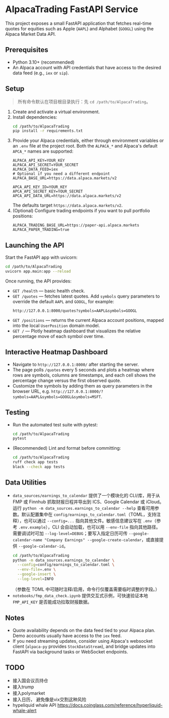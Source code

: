 # AlpacaTrading FastAPI Service

This project exposes a small FastAPI application that fetches real-time quotes for equities such as Apple (`AAPL`) and Alphabet (`GOOGL`) using the Alpaca Market Data API.

## Prerequisites

- Python 3.10+ (recommended)
- An Alpaca account with API credentials that have access to the desired data feed (e.g., `iex` or `sip`).

## Setup

> 所有命令默认在项目根目录执行：先 `cd /path/to/AlpacaTrading`。

1. Create and activate a virtual environment.
2. Install dependencies:
   ```bash
   cd /path/to/AlpacaTrading
   pip install -r requirements.txt
   ```
3. Provide your Alpaca credentials, either through environment variables or an `.env` file at the project root. Both the `ALPACA_*` and Alpaca's default `APCA_*` names are supported:
   ```
   ALPACA_API_KEY=YOUR_KEY
   ALPACA_API_SECRET=YOUR_SECRET
   ALPACA_DATA_FEED=iex
   # Optional if you need a different endpoint
   ALPACA_BASE_URL=https://data.alpaca.markets/v2
   ```
   ```
   APCA_API_KEY_ID=YOUR_KEY
   APCA_API_SECRET_KEY=YOUR_SECRET
   APCA_API_DATA_URL=https://data.alpaca.markets/v2
   ```
   The defaults target `https://data.alpaca.markets/v2`.
4. (Optional) Configure trading endpoints if you want to pull portfolio positions:
   ```
   ALPACA_TRADING_BASE_URL=https://paper-api.alpaca.markets
   ALPACA_PAPER_TRADING=true
   ```

## Launching the API

Start the FastAPI app with uvicorn:

```bash
cd /path/to/AlpacaTrading
uvicorn app.main:app --reload
```

Once running, the API provides:

- `GET /health` — basic health check.
- `GET /quotes` — fetches latest quotes. Add `symbols` query parameters to override the default `AAPL` and `GOOGL`, for example:
  ```
  http://127.0.0.1:8000/quotes?symbols=AAPL&symbols=GOOGL
  ```
- `GET /positions` — returns the current Alpaca account positions, mapped into the local `UserPosition` domain model.
- `GET /` — Plotly heatmap dashboard that visualizes the relative percentage move of each symbol over time.

## Interactive Heatmap Dashboard

- Navigate to `http://127.0.0.1:8000/` after starting the server.
- The page polls `/quotes` every 5 seconds and plots a heatmap where rows are symbols, columns are timestamps, and each cell shows the percentage change versus the first observed quote.
- Customize the symbols by adding them as query parameters in the browser URL, e.g. `http://127.0.0.1:8000/?symbols=AAPL&symbols=GOOGL&symbols=MSFT`.

## Testing

- Run the automated test suite with pytest:
  ```bash
  cd /path/to/AlpacaTrading
  pytest
  ```
- (Recommended) Lint and format before committing:
  ```bash
  cd /path/to/AlpacaTrading
  ruff check app tests
  black --check app tests
  ```

## Data Utilities

- `data_sources/earnings_to_calendar` 提供了一个模块化的 CLI/库，用于从 FMP 或 Finnhub 抓取财报日程并导出到 ICS、Google Calendar 或 iCloud。运行 `python -m data_sources.earnings_to_calendar --help` 查看可用参数。默认配置集中在 `config/earnings_to_calendar.toml`（TOML，支持注释），也可以通过 `--config=...` 指向其他文件。敏感信息建议写在 `.env`（参考 `.env.example`），CLI 会自动加载，也可以用 `--env-file` 指向其他路径。需要调试时可加 `--log-level=DEBUG`；要写入指定日历可传 `--google-calendar-name "Company Earnings" --google-create-calendar`，或直接提供 `--google-calendar-id`。
  ```bash
  cd /path/to/AlpacaTrading
  python -m data_sources.earnings_to_calendar \
    --config=config/earnings_to_calendar.toml \
    --env-file=.env \
    --google-insert \
    --log-level=INFO
  ```
  （参数在 TOML 中可随时注释/启用，命令行仅覆盖需要临时调整的字段。）
- `notebooks/fmp_data_check.ipynb` 提供交互式示例，可快速验证本地 `FMP_API_KEY` 是否能成功拉取财报数据。

## Notes

- Quote availability depends on the data feed tied to your Alpaca plan. Demo accounts usually have access to the `iex` feed.
- If you need streaming updates, consider using Alpaca's websocket client (`alpaca-py` provides `StockDataStream`), and bridge updates into FastAPI via background tasks or WebSocket endpoints.

## TODO

- 接入国会议员持仓
- 接入trump
- 接入polymarket
- 接入日历， 避免像是vix交割这种风险
- hypeliquid whale API https://docs.coinglass.com/reference/hyperliquid-whale-alert
